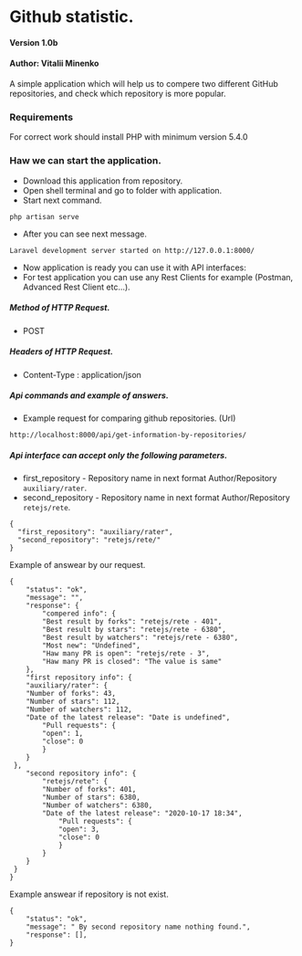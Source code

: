 # Github statistic.
#### Version 1.0b
#### Author: Vitalii Minenko

A simple application which will help us to compere two different GitHub repositories, and check which repository is more popular.


### Requirements
For correct work should install PHP with minimum version 5.4.0

### Haw we can start the application.
* Download this application from repository.
* Open shell terminal and go to folder with application.
* Start next command.

```
php artisan serve
``` 
* After you can see next message.

```
Laravel development server started on http://127.0.0.1:8000/
``` 

* Now application is ready you can use it with API interfaces:
* For test application you can use any Rest Clients for example (Postman, Advanced Rest Client etc...).

##### Method of HTTP Request.

* POST

##### Headers of HTTP Request.
* Content-Type : application/json

##### Api commands and example of answers.

* Example request for comparing github repositories. (Url)

```
http://localhost:8000/api/get-information-by-repositories/
```

##### Api interface can accept only the following parameters.
* first_repository - Repository name in next format Author/Repository `auxiliary/rater`.
* second_repository - Repository name in next format Author/Repository `retejs/rete`.

```
{
  "first_repository": "auxiliary/rater",
  "second_repository": "retejs/rete/"
}
```

Example of answear by our request. 

```
{
    "status": "ok",
    "message": "",
    "response": {
        "compered info": {
        "Best result by forks": "retejs/rete - 401",
        "Best result by stars": "retejs/rete - 6380",
        "Best result by watchers": "retejs/rete - 6380",
        "Most new": "Undefined",
        "Haw many PR is open": "retejs/rete - 3",
        "Haw many PR is closed": "The value is same"
    },
    "first repository info": {
    "auxiliary/rater": {
    "Number of forks": 43,
    "Number of stars": 112,
    "Number of watchers": 112,
    "Date of the latest release": "Date is undefined",
        "Pull requests": {
        "open": 1,
        "close": 0
        }
    }
 },
    "second repository info": {
        "retejs/rete": {
        "Number of forks": 401,
        "Number of stars": 6380,
        "Number of watchers": 6380,
        "Date of the latest release": "2020-10-17 18:34",
            "Pull requests": {
            "open": 3,
            "close": 0
            }
        }
    }
 }   
}
```
Example answear if repository is not exist.
```
{
    "status": "ok",
    "message": " By second repository name nothing found.",
    "response": [],
}
```


